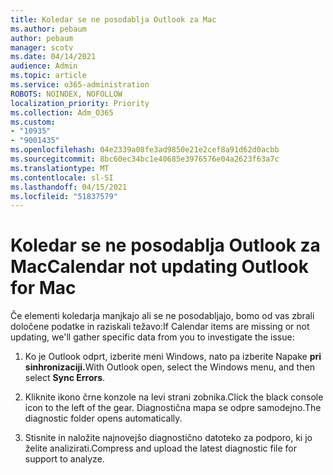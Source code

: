 ```yaml
---
title: Koledar se ne posodablja Outlook za Mac
ms.author: pebaum
author: pebaum
manager: scotv
ms.date: 04/14/2021
audience: Admin
ms.topic: article
ms.service: o365-administration
ROBOTS: NOINDEX, NOFOLLOW
localization_priority: Priority
ms.collection: Adm_O365
ms.custom:
- "10935"
- "9001435"
ms.openlocfilehash: 04e2339a08fe3ad9850e21e2cef8a91d62d0acbb
ms.sourcegitcommit: 8bc60ec34bc1e40685e3976576e04a2623f63a7c
ms.translationtype: MT
ms.contentlocale: sl-SI
ms.lasthandoff: 04/15/2021
ms.locfileid: "51837579"
---
```

# <a name="calendar-not-updating-outlook-for-mac"></a><span data-ttu-id="4a317-102">Koledar se ne posodablja Outlook za Mac</span><span class="sxs-lookup"><span data-stu-id="4a317-102">Calendar not updating Outlook for Mac</span></span>

<span data-ttu-id="4a317-103">Če elementi koledarja manjkajo ali se ne posodabljajo, bomo od vas zbrali določene podatke in raziskali težavo:</span><span class="sxs-lookup"><span data-stu-id="4a317-103">If Calendar items are missing or not updating, we'll gather specific data from you to investigate the issue:</span></span>

1. <span data-ttu-id="4a317-104">Ko je Outlook odprt, izberite meni Windows, nato pa izberite Napake **pri sinhronizaciji.**</span><span class="sxs-lookup"><span data-stu-id="4a317-104">With Outlook open, select the Windows menu, and then select **Sync Errors**.</span></span>

1. <span data-ttu-id="4a317-105">Kliknite ikono črne konzole na levi strani zobnika.</span><span class="sxs-lookup"><span data-stu-id="4a317-105">Click the black console icon to the left of the gear.</span></span> <span data-ttu-id="4a317-106">Diagnostična mapa se odpre samodejno.</span><span class="sxs-lookup"><span data-stu-id="4a317-106">The diagnostic folder opens automatically.</span></span>

1. <span data-ttu-id="4a317-107">Stisnite in naložite najnovejšo diagnostično datoteko za podporo, ki jo želite analizirati.</span><span class="sxs-lookup"><span data-stu-id="4a317-107">Compress and upload the latest diagnostic file for support to analyze.</span></span>